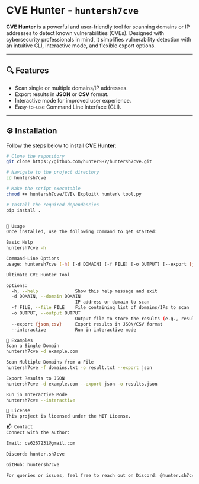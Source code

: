 # CVE Hunter - `huntersh7cve`

**CVE Hunter** is a powerful and user-friendly tool for scanning domains or IP addresses to detect known vulnerabilities (CVEs). Designed with cybersecurity professionals in mind, it simplifies vulnerability detection with an intuitive CLI, interactive mode, and flexible export options.

---

## 🔍 Features

- Scan single or multiple domains/IP addresses.
- Export results in **JSON** or **CSV** format.
- Interactive mode for improved user experience.
- Easy-to-use Command Line Interface (CLI).

---

## ⚙️ Installation

Follow the steps below to install **CVE Hunter**:

```bash
# Clone the repository
git clone https://github.com/hunterSH7/huntersh7cve.git

# Navigate to the project directory
cd huntersh7cve

# Make the script executable
chmod +x huntersh7cve/CVE\ Exploit\ hunter\ tool.py

# Install the required dependencies
pip install .


🚀 Usage
Once installed, use the following command to get started:

Basic Help
huntersh7cve -h

Command-Line Options
usage: huntersh7cve [-h] [-d DOMAIN] [-f FILE] [-o OUTPUT] [--export {json,csv}] [--interactive]

Ultimate CVE Hunter Tool

options:
  -h, --help              Show this help message and exit
  -d DOMAIN, --domain DOMAIN
                          IP address or domain to scan
  -f FILE, --file FILE    File containing list of domains/IPs to scan
  -o OUTPUT, --output OUTPUT
                          Output file to store the results (e.g., result.txt)
  --export {json,csv}     Export results in JSON/CSV format
  --interactive           Run in interactive mode

📌 Examples
Scan a Single Domain
huntersh7cve -d example.com

Scan Multiple Domains from a File
huntersh7cve -f domains.txt -o result.txt --export json

Export Results to JSON
huntersh7cve -d example.com --export json -o results.json

Run in Interactive Mode
huntersh7cve --interactive

📄 License
This project is licensed under the MIT License.

📬 Contact
Connect with the author:

Email: cs6267231@gmail.com

Discord: hunter.sh7cve

GitHub: huntersh7cve

For queries or issues, feel free to reach out on Discord: @hunter.sh7cve





